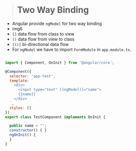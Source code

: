># Two Way Binding
- Angular provide `ngModel` for two way binding
- img6
- `[]` data flow from class to view
- `()` data flow from view to class
- `[()]` bi-directional data flow
- For `ngModel` we have to import `FormModule` in `app.module.ts`.

```js

import { Component, OnInit } from '@angular/core';

@Component({
  selector: 'app-test',
  template: `
    <div>
      <input type="text" [(ngModel)]="name">
      {{name}}
    </div>
  `,
  styles: []
})
export class TestComponent implements OnInit {

  public name = "";
  constructor() { }
  ngOnInit() {
  }
}

```


